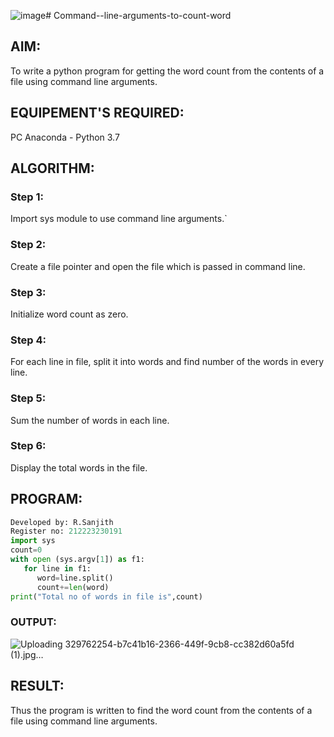 ![image](https://github.com/sanjithbro/Command--line-arguments-to-count-word/assets/167451460/9251bdd5-e46e-49ae-84e0-b6be809c6525)# Command--line-arguments-to-count-word
## AIM:
To write a python program for getting the word count from the contents of a file using command line arguments.
## EQUIPEMENT'S REQUIRED: 
PC
Anaconda - Python 3.7
## ALGORITHM: 
### Step 1:
Import sys module to use command line arguments.`

### Step 2: 
 Create a file pointer and open the file which is passed in command line.

### Step 3: 
Initialize word count as zero.

### Step 4:  
For each line in file, split it into words and find number of the words in every line.

### Step 5: 
Sum the number of words in each line.

### Step 6: 
Display the total words in the file.

## PROGRAM:
```python
Developed by: R.Sanjith
Register no: 212223230191
import sys
count=0
with open (sys.argv[1]) as f1:
   for line in f1:
      word=line.split()
      count+=len(word)
print("Total no of words in file is",count)
```
### OUTPUT:
![Uploading 329762254-b7c41b16-2366-449f-9cb8-cc382d60a5fd (1).jpg…]()

## RESULT:
Thus the program is written to find the word count from the contents of a file using command line arguments.
